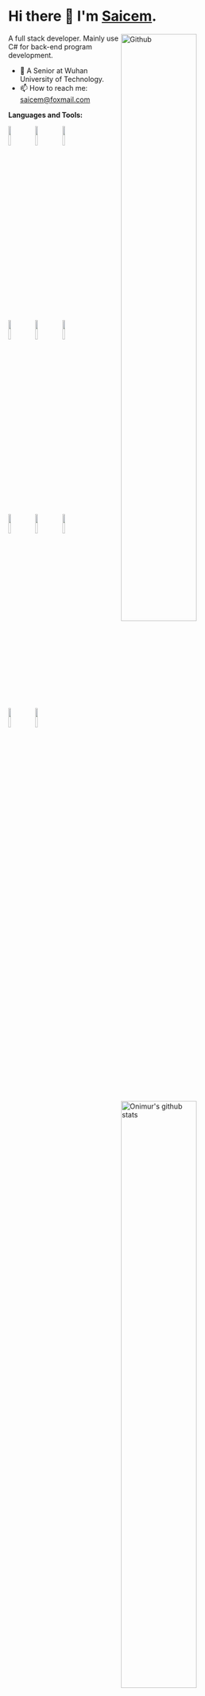 # Hi there 👋 I'm [Saicem](https://saicem.github.io).

<img width="55%" align="right" alt="Github" src="https://raw.githubusercontent.com/onimur/.github/master/.resources/git-header.svg" />
A full stack developer. Mainly use C# for back-end program development.

- 🔭 A Senior at Wuhan University of Technology.
- 📫 How to reach me: [saicem@foxmail.com](mailto:saicem@foxmail.com)

**Languages and Tools:** 
<p>
<img width="55%" align="right" alt="Onimur's github stats" src="https://github-readme-stats.vercel.app/api?username=saicem&show_icons=true&hide_border=true" />
<code><img width="10%" src="https://www.vectorlogo.zone/logos/dotnet/dotnet-ar21.svg"></code>
<code><img width="10%" src="https://www.vectorlogo.zone/logos/python/python-ar21.svg"></code>
<code><img width="10%" src="https://www.vectorlogo.zone/logos/typescriptlang/typescriptlang-ar21.svg"></code>
<br />
<code><img width="10%" src="https://www.vectorlogo.zone/logos/docker/docker-ar21.svg"></code>
<code><img width="10%" src="https://www.vectorlogo.zone/logos/git-scm/git-scm-ar21.svg"></code>
<code><img width="10%" src="https://www.vectorlogo.zone/logos/gnu_bash/gnu_bash-ar21.svg"></code>
<br />
<code><img width="10%" src="https://www.vectorlogo.zone/logos/w3_html5/w3_html5-ar21.svg"></code>
<code><img width="10%" src="https://www.vectorlogo.zone/logos/w3_css/w3_css-ar21.svg"></code>
<code><img width="10%" src="https://www.vectorlogo.zone/logos/javascript/javascript-ar21.svg"></code>
 <br />
<code><img width="10%" src="https://www.vectorlogo.zone/logos/mysql/mysql-ar21.svg"></code>
<code><img width="10%" src="https://www.vectorlogo.zone/logos/nodejs/nodejs-ar21.svg"></code>
<!-- <code><img width="10%" src="https://www.vectorlogo.zone/logos/rust-lang/rust-lang-ar21.svg"></code> -->
</p>
